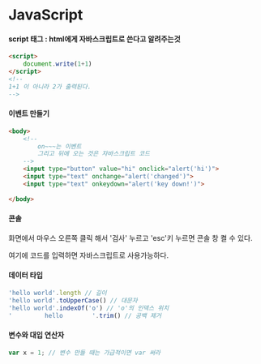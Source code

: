 # JavaScript

#### script 태그 : html에게 자바스크립트로 쓴다고 알려주는것

```html
<script>
	document.write(1+1)
</script>
<!--
1+1 이 아니라 2가 출력된다.
-->
```

#### 이벤트 만들기

```html
<body>
    <!--
        on~~~는 이벤트
        그리고 뒤에 오는 것은 자바스크립트 코드
    -->
    <input type="button" value="hi" onclick="alert('hi')">
    <input type="text" onchange="alert('changed')">
    <input type="text" onkeydown="alert('key down!')">
    
</body>
```

#### 콘솔

화면에서 마우스 오른쪽 클릭 해서 '검사' 누르고 'esc'키 누르면 콘솔 창 켤 수 있다.

여기에 코드를 입력하면 자바스크립트로 사용가능하다.

#### 데이터 타입

```javascript
'hello world'.length // 길이
'hello world'.toUpperCase() // 대문자
'hello world'.indexOf('o') // 'o'의 인덱스 위치
'         hello        '.trim() // 공백 제거
```

#### 변수와 대입 연산자

```javascript
var x = 1; // 변수 만들 때는 가급적이면 var 써라
```



